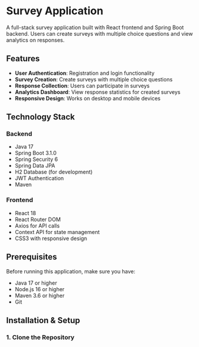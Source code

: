 # Survey Application

A full-stack survey application built with React frontend and Spring Boot backend. Users can create surveys with multiple choice questions and view analytics on responses.

## Features

- **User Authentication**: Registration and login functionality
- **Survey Creation**: Create surveys with multiple choice questions
- **Response Collection**: Users can participate in surveys
- **Analytics Dashboard**: View response statistics for created surveys
- **Responsive Design**: Works on desktop and mobile devices

## Technology Stack

### Backend
- Java 17
- Spring Boot 3.1.0
- Spring Security 6
- Spring Data JPA
- H2 Database (for development)
- JWT Authentication
- Maven

### Frontend
- React 18
- React Router DOM
- Axios for API calls
- Context API for state management
- CSS3 with responsive design

## Prerequisites

Before running this application, make sure you have:

- Java 17 or higher
- Node.js 16 or higher
- Maven 3.6 or higher
- Git

## Installation & Setup

### 1. Clone the Repository
